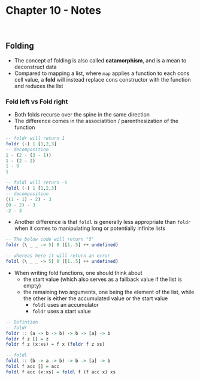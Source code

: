 # Chapter 10 - Notes

</br>

## Folding
- The concept of folding is also called **catamorphism**, and is a mean to deconstruct data
- Compared to mapping a list, where `map` applies a function to each cons cell value, a **fold** will instead replace cons constructor with the function and reduces the list

### Fold left vs Fold right
- Both folds recurse over the spine in the same direction
- The difference comes in the associatition / parenthesization of the function

```haskell
-- foldr will return 1 
foldr (-) 1 [1,2,3]
-- decomposition
1 - (2 - (3 - 1))
1 - (2 - 2)
1 - 0
1

-- foldl will return -5
foldl (-) 1 [1,2,3]
-- decomposition
((1 - 1) - 2) - 3
(0 - 2) - 3
-2 - 3 
```

- Another difference is  that `foldl` is generally less appropriate than `foldr` when it comes to manipulating long or potentially infinite lists

```haskell
-- The below code will return "5"
foldr (\ _ _ -> 5) 0 ([1..5] ++ undefined)

-- whereas here it will return an error
foldl (\ _ _ -> 5) 0 ([1..5] ++ undefined)
```

- When writing fold functions, one should think about
  - the start value (which also serves as a fallback value if the list is empty)
  - the remaining two arguments, one being the element of the list, while the other is either the accumulated value or the start value
    - `foldl` uses an accumulator
    - `foldr` uses a start value

```haskell
-- Defintion
-- foldr
foldr :: (a -> b -> b) -> b -> [a] -> b 
foldr f z [] = z
foldr f z (x:xs) = f x (foldr f z xs)

-- foldl
foldl :: (b -> a -> b) -> b -> [a] -> b 
foldl f acc [] = acc
foldl f acc (x:xs) = foldl f (f acc x) xs
```

